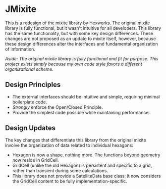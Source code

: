 # JMixite
This is a redesign of the mixite library by Hexworks. The original mixite library is fully functional, but it wasn't intuitive for all developers. This library has the same functionality, but with some key design differences. These changes are not proposed as an update to mixite itself, however, because these design differences alter the interfaces and fundamental organization of information.

_Aside: The original mixite library is fully functional and fit for purpose. This project exists simply because my own code style favors a different organizational scheme._

## Design Principles
- The external interfaces should be intuitive and simple, requiring minimal boilerplate code.
- _Strongly_ enforce the Open/Closed Principle.
- Provide the simplest code possible while maintaining performance.

## Design Updates
The key changes that differentiate this library from the original mixite involve the organization of data related to individual hexagons:
- Hexagon is now a shape, nothing more. The functions beyond geometry now reside in GridCell.
- GridCell (unlike the old Hexagon) is persistent and specific to a grid, rather than transient during some calculations.
- This library does not provide a SatelliteData base class; it now considers the GridCell content to be fully implementation-specific.
